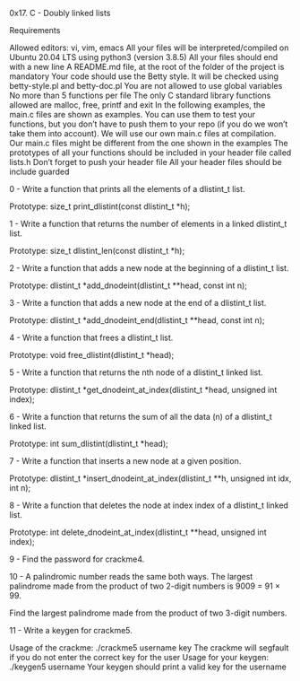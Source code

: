0x17. C - Doubly linked lists

Requirements

Allowed editors: vi, vim, emacs
All your files will be interpreted/compiled on Ubuntu 20.04 LTS using python3 (version 3.8.5)
All your files should end with a new line
A README.md file, at the root of the folder of the project is mandatory
Your code should use the Betty style. It will be checked using betty-style.pl and betty-doc.pl
You are not allowed to use global variables
No more than 5 functions per file
The only C standard library functions allowed are malloc, free, printf and exit
In the following examples, the main.c files are shown as examples. You can use them to test your functions, but you don’t have to push them to your repo (if you do we won’t take them into account). We will use our own main.c files at compilation. Our main.c files might be different from the one shown in the examples
The prototypes of all your functions should be included in your header file called lists.h
Don’t forget to push your header file
All your header files should be include guarded

0 - Write a function that prints all the elements of a dlistint_t list.

Prototype: size_t print_dlistint(const dlistint_t *h);

1 - Write a function that returns the number of elements in a linked dlistint_t list.

Prototype: size_t dlistint_len(const dlistint_t *h);

2 - Write a function that adds a new node at the beginning of a dlistint_t list.

Prototype: dlistint_t *add_dnodeint(dlistint_t **head, const int n);

3 - Write a function that adds a new node at the end of a dlistint_t list.

Prototype: dlistint_t *add_dnodeint_end(dlistint_t **head, const int n);

4 - Write a function that frees a dlistint_t list.

Prototype: void free_dlistint(dlistint_t *head);

5 - Write a function that returns the nth node of a dlistint_t linked list.

Prototype: dlistint_t *get_dnodeint_at_index(dlistint_t *head, unsigned int index);

6 - Write a function that returns the sum of all the data (n) of a dlistint_t linked list.

Prototype: int sum_dlistint(dlistint_t *head);

7 - Write a function that inserts a new node at a given position.

Prototype: dlistint_t *insert_dnodeint_at_index(dlistint_t **h, unsigned int idx, int n);

8 - Write a function that deletes the node at index index of a dlistint_t linked list.

Prototype: int delete_dnodeint_at_index(dlistint_t **head, unsigned int index);

9 - Find the password for crackme4.

10 - A palindromic number reads the same both ways. The largest palindrome made from the product of two 2-digit numbers is 9009 = 91 × 99.

Find the largest palindrome made from the product of two 3-digit numbers.


11 - Write a keygen for crackme5.

Usage of the crackme: ./crackme5 username key
The crackme will segfault if you do not enter the correct key for the user
Usage for your keygen: ./keygen5 username
Your keygen should print a valid key for the username
